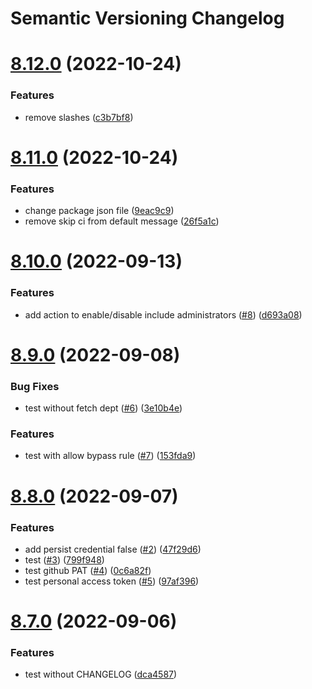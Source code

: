 # Semantic Versioning Changelog

# [8.12.0](https://github.com/adrianostas/flutter-monorepo/compare/v8.11.0...v8.12.0) (2022-10-24)


### Features

* remove slashes ([c3b7bf8](https://github.com/adrianostas/flutter-monorepo/commit/c3b7bf8846121d0f881a7166fdef13bdc45839d9))

# [8.11.0](https://github.com/adrianostas/flutter-monorepo/compare/v8.10.0...v8.11.0) (2022-10-24)


### Features

* change package json file ([9eac9c9](https://github.com/adrianostas/flutter-monorepo/commit/9eac9c93b2625843c2815e175bb63758291eefcb))
* remove skip ci from default message ([26f5a1c](https://github.com/adrianostas/flutter-monorepo/commit/26f5a1cb9fe2d985bc443db14d1ee14658802d0e))

# [8.10.0](https://github.com/adrianostas/flutter-monorepo/compare/v8.9.0...v8.10.0) (2022-09-13)


### Features

* add action to enable/disable include administrators ([#8](https://github.com/adrianostas/flutter-monorepo/issues/8)) ([d693a08](https://github.com/adrianostas/flutter-monorepo/commit/d693a089f0aa56007ee17cdf5210b7ce058b5fc7))

# [8.9.0](https://github.com/adrianostas/flutter-monorepo/compare/v8.8.0...v8.9.0) (2022-09-08)


### Bug Fixes

* test without fetch dept ([#6](https://github.com/adrianostas/flutter-monorepo/issues/6)) ([3e10b4e](https://github.com/adrianostas/flutter-monorepo/commit/3e10b4e2c8437d4a392c6a3290317cf44560cde0))


### Features

* test with allow bypass rule ([#7](https://github.com/adrianostas/flutter-monorepo/issues/7)) ([153fda9](https://github.com/adrianostas/flutter-monorepo/commit/153fda98930c0a0b68619ea8a28f5fdd5d167a71))

# [8.8.0](https://github.com/adrianostas/flutter-monorepo/compare/v8.7.0...v8.8.0) (2022-09-07)


### Features

* add persist credential false ([#2](https://github.com/adrianostas/flutter-monorepo/issues/2)) ([47f29d6](https://github.com/adrianostas/flutter-monorepo/commit/47f29d6e9ba5c87a00a39e5e862a738a8c0ba7ab))
* test ([#3](https://github.com/adrianostas/flutter-monorepo/issues/3)) ([799f948](https://github.com/adrianostas/flutter-monorepo/commit/799f948fe0d0cca4bff7a8534490141ea9802095))
* test github PAT ([#4](https://github.com/adrianostas/flutter-monorepo/issues/4)) ([0c6a82f](https://github.com/adrianostas/flutter-monorepo/commit/0c6a82fec79e7f4543845b291ca7876992490abc))
* test personal access token ([#5](https://github.com/adrianostas/flutter-monorepo/issues/5)) ([97af396](https://github.com/adrianostas/flutter-monorepo/commit/97af39654dec4e1bb3fa57f4b06a1c3243bd1d24))

# [8.7.0](https://github.com/adrianostas/flutter-monorepo/compare/v8.6.0...v8.7.0) (2022-09-06)


### Features

* test without CHANGELOG ([dca4587](https://github.com/adrianostas/flutter-monorepo/commit/dca4587f292680bf636493f977f6b3a080393dcd))
